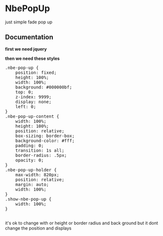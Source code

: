 # NbePopUp
<p>just simple fade pop up</p>

<h2>Documentation</h2>
<p><b>first we need jquery</b></p>
<p><b>then we need these styles</b><br/></p>

<pre>
.nbe-pop-up {
	position: fixed;
	height: 100%;
	width: 100%;
	background: #000000bf;
	top: 0;
	z-index: 9999;
	display: none;
	left: 0;
}
.nbe-pop-up-content {
	width: 100%;
	height: 100%;
	position: relative;
	box-sizing: border-box;
	background-color: #fff;
	padding: 0;
	transition: 1s all;
	border-radius: .5px;
	opacity: 0;
}
.nbe-pop-up-holder {
	max-width: 820px;
	position: relative;
	margin: auto;
	width: 100%;
}
.show-nbe-pop-up {
	width: 100%;
}
    </pre>
<p>  it's ok to change with or height or border radius and back ground but it dont change the position and displays
  </p>
  
